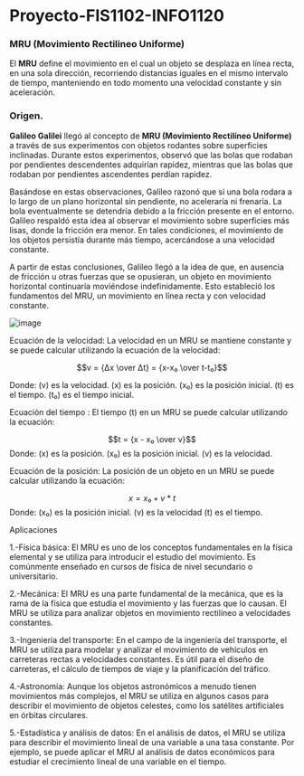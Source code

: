 # Proyecto-FIS1102-INFO1120
### MRU (Movimiento Rectilineo Uniforme)

El **MRU** define el movimiento en el cual un objeto se desplaza en línea recta, en una sola dirección, recorriendo distancias iguales en el mismo intervalo de tiempo, manteniendo en todo momento una velocidad constante y sin aceleración.

### Origen.
  
**Galileo Galilei** llegó al concepto de **MRU (Movimiento Rectilíneo Uniforme)** a través de sus experimentos con objetos rodantes sobre superficies inclinadas. Durante estos experimentos, observó que las bolas que rodaban por pendientes descendentes adquirían rapidez, mientras que las bolas que rodaban por pendientes ascendentes perdían rapidez.

Basándose en estas observaciones, Galileo razonó que si una bola rodara a lo largo de un plano horizontal sin pendiente, no aceleraría ni frenaría. La bola eventualmente se detendría debido a la fricción presente en el entorno. Galileo respaldó esta idea al observar el movimiento sobre superficies más lisas, donde la fricción era menor. En tales condiciones, el movimiento de los objetos persistía durante más tiempo, acercándose a una velocidad constante.

A partir de estas conclusiones, Galileo llegó a la idea de que, en ausencia de fricción u otras fuerzas que se opusieran, un objeto en movimiento horizontal continuaría moviéndose indefinidamente. Esto estableció los fundamentos del MRU, un movimiento en línea recta y con velocidad constante.

![image](https://github.com/cchelooo/Eva-Transdisciplinar-2023-A2-S3/assets/129316732/c2521d52-85f1-4781-b8ef-e0e9d35bab12)




Ecuación de la velocidad: La velocidad en un MRU se mantiene constante y se puede calcular utilizando la ecuación de la velocidad:

$$v = {Δx \over  Δt} = {x-x₀ \over t-t₀}$$

Donde:
\(v\) es la velocidad.
\(x\) es la posición.
\(x₀\) es la posición inicial.
\(t\) es el tiempo.
\(t₀\) es el tiempo inicial.

Ecuación del tiempo : El tiempo (t) en un MRU se puede calcular utilizando la ecuación:

$$t = {x - x₀ \over  v}$$
Donde:
\(x\) es la posición.
\(x₀\) es la posición inicial.
\(v\) es la velocidad.

Ecuación de la posición: La posición de un objeto en un MRU se puede calcular utilizando la ecuación:


$$x = x₀ + v * t$$
Donde:
\(x₀\) es la posición inicial.
\(v\) es la velocidad
\(t\) es el tiempo.


Aplicaciones

1.-Física básica: El MRU es uno de los conceptos fundamentales en la física elemental y se utiliza para introducir el estudio del movimiento. Es comúnmente enseñado en cursos de física de nivel secundario o universitario. 


2.-Mecánica: El MRU es una parte fundamental de la mecánica, que es la rama de la física que estudia el movimiento y las fuerzas que lo causan. El MRU se utiliza para analizar objetos en movimiento rectilíneo a velocidades constantes. 


3.-Ingeniería del transporte: En el campo de la ingeniería del transporte, el MRU se utiliza para modelar y analizar el movimiento de vehículos en carreteras rectas a velocidades constantes. Es útil para el diseño de carreteras, el cálculo de tiempos de viaje y la planificación del tráfico. 


4.-Astronomía: Aunque los objetos astronómicos a menudo tienen movimientos más complejos, el MRU se utiliza en algunos casos para describir el movimiento de objetos celestes, como los satélites artificiales en órbitas circulares. 


5.-Estadística y análisis de datos: En el análisis de datos, el MRU se utiliza para describir el movimiento lineal de una variable a una tasa constante. Por ejemplo, se puede aplicar el MRU al análisis de datos económicos para estudiar el crecimiento lineal de una variable en el tiempo. 
